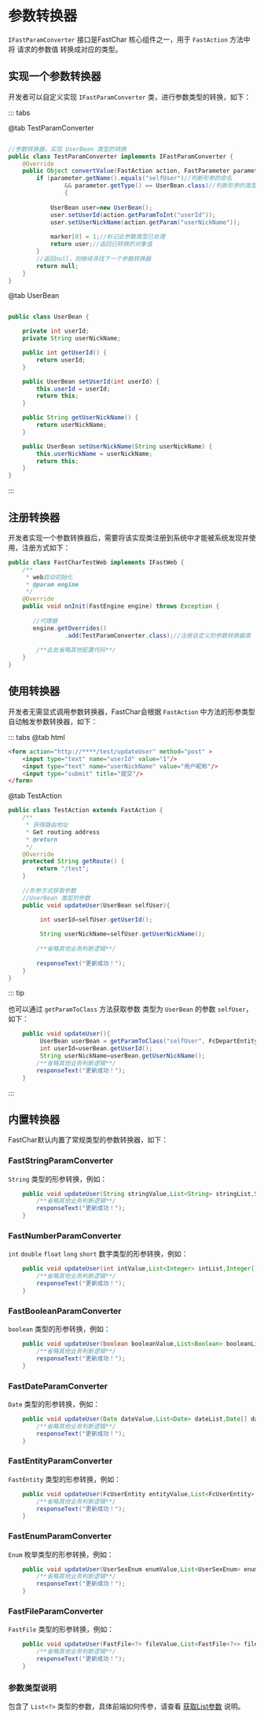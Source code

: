 # 参数转换器
`IFastParamConverter` 接口是FastChar 核心组件之一，用于 `FastAction` 方法中 将 请求的参数值 转换成对应的类型。

## 实现一个参数转换器
开发者可以自定义实现 `IFastParamConverter` 类，进行参数类型的转换，如下：

::: tabs

@tab TestParamConverter

```java

//参数转换器，实现 UserBean 类型的转换
public class TestParamConverter implements IFastParamConverter {
    @Override
    public Object convertValue(FastAction action, FastParameter parameter, int[] marker) throws Exception {
        if (parameter.getName().equals("selfUser")//判断形参的命名
                && parameter.getType() == UserBean.class)//判断形参的类型 
                {
            
            UserBean user=new UserBean();
            user.setUserId(action.getParamToInt("userId"));
            user.setUserNickName(action.getParam("userNickName"));
            
            marker[0] = 1;//标记此参数类型已处理
            return user;//返回已转换的对象值
        }
        //返回null，则继续寻找下一个参数转换器
        return null;
    }
}
```



@tab UserBean

```java

public class UserBean {

    private int userId;
    private String userNickName;

    public int getUserId() {
        return userId;
    }

    public UserBean setUserId(int userId) {
        this.userId = userId;
        return this;
    }

    public String getUserNickName() {
        return userNickName;
    }

    public UserBean setUserNickName(String userNickName) {
        this.userNickName = userNickName;
        return this;
    }
}
```

:::


## 注册转换器
开发者实现一个参数转换器后，需要将该实现类注册到系统中才能被系统发现并使用，注册方式如下：

```java
public class FastCharTestWeb implements IFastWeb {
    /**
     * web启动初始化
     * @param engine
     */
    @Override
    public void onInit(FastEngine engine) throws Exception {
        
       //代理器    
       engine.getOverrides()
                .add(TestParamConverter.class);//注册自定义的参数转换器类
                
        /**此处省略其他配置代码**/
    }
}
```

## 使用转换器
开发者无需显式调用参数转换器，FastChar会根据 `FastAction` 中方法的形参类型自动触发参数转换器，如下：

::: tabs
@tab html

```html
<form action="http://****/test/updateUser" method="post" >
    <input type="text" name="userId" value="1"/>
    <input type="text" name="userNickName" value="用户昵称"/>
    <input type="submit" title="提交"/>
</form>
```

@tab TestAction

```java
public class TestAction extends FastAction {
    /**
     * 获得路由地址
     * Get routing address
     * @return
     */
    @Override
    protected String getRoute() {
        return "/test";
    }
 
    //形参方式获取参数
    //UserBean 类型的参数
    public void updateUser(UserBean selfUser){

         int userId=selfUser.getUserId();
         
         String userNickName=selfUser.getUserNickName();
        
        /**省略其他业务判断逻辑**/
        
        responseText("更新成功！");
    }
}
```
::: tip

也可以通过 `getParamToClass` 方法获取参数 类型为 `UserBean` 的参数 `selfUser`，如下：

```java
    public void updateUser(){
         UserBean userBean = getParamToClass("selfUser", FcDepartEntity.class);
         int userId=userBean.getUserId();
         String userNickName=userBean.getUserNickName();
        /**省略其他业务判断逻辑**/
        responseText("更新成功！");
    }

```
:::



## 内置转换器
FastChar默认内置了常规类型的参数转换器，如下：


### FastStringParamConverter
`String` 类型的形参转换，例如：

```java
    public void updateUser(String stringValue,List<String> stringList,String[] stringArray){
        /**省略其他业务判断逻辑**/
        responseText("更新成功！");
    }
```


### FastNumberParamConverter
`int` `double` `float` `long` `short` 数字类型的形参转换，例如：

```java
    public void updateUser(int intValue,List<Integer> intList,Integer[] intArray){
        /**省略其他业务判断逻辑**/
        responseText("更新成功！");
    }
```


### FastBooleanParamConverter
`boolean` 类型的形参转换，例如：

```java
    public void updateUser(boolean booleanValue,List<Boolean> booleanList,Boolean[] booleanArray){
        /**省略其他业务判断逻辑**/
        responseText("更新成功！");
    }
```

### FastDateParamConverter
`Date` 类型的形参转换，例如：

```java
    public void updateUser(Date dateValue,List<Date> dateList,Date[] dateArray){
        /**省略其他业务判断逻辑**/
        responseText("更新成功！");
    }
```

### FastEntityParamConverter
`FastEntity` 类型的形参转换，例如：

```java
    public void updateUser(FcUserEntity entityValue,List<FcUserEntity> entityList,FcUserEntity[] entityArray){
        /**省略其他业务判断逻辑**/
        responseText("更新成功！");
    }
```


### FastEnumParamConverter
`Enum` 枚举类型的形参转换，例如：

```java
    public void updateUser(UserSexEnum enumValue,List<UserSexEnum> enumList,UserSexEnum[] enumArray){
        /**省略其他业务判断逻辑**/
        responseText("更新成功！");
    }
```


### FastFileParamConverter
`FastFile`  类型的形参转换，例如：

```java
    public void updateUser(FastFile<?> fileValue,List<FastFile<?>> fileList,FastFile<?>[] fileArray){
        /**省略其他业务判断逻辑**/
        responseText("更新成功！");
    }
```


### 参数类型说明

包含了 `List<?>` 类型的参数，具体前端如何传参，请查看 [获取List参数](action-info.md#获取-list-参数) 说明。










